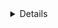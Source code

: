 <details closed align="center">
<h2><samp>Fye!</samp></h2>
</summary>
<ul>
    <li><samp>The repos here are mostly self-assigned studies out of interest, tho' there are some relating to work.</samp> </li>
</ul>
</details>
